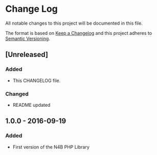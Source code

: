 # Change Log
All notable changes to this project will be documented in this file.

The format is based on [Keep a Changelog](http://keepachangelog.com/) 
and this project adheres to [Semantic Versioning](http://semver.org/).

## [Unreleased]
### Added
- This CHANGELOG file.

### Changed
- README updated

## 1.0.0 - 2016-09-19
### Added
- First version of the N4B PHP Library